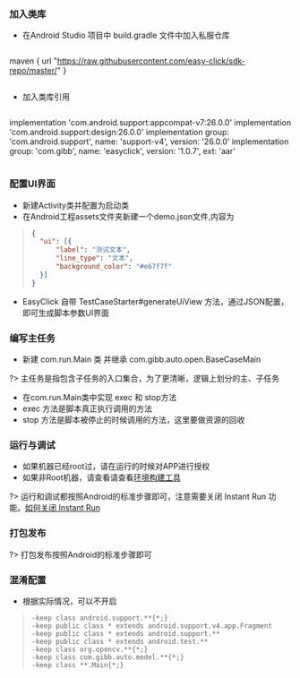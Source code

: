 ### 加入类库
- 在Android Studio 项目中 build.gradle 文件中加入私服仓库
> ```gradle
maven {
    url "https://raw.githubusercontent.com/easy-click/sdk-repo/master/"
}
> ```

- 加入类库引用
> ```gradle
implementation 'com.android.support:appcompat-v7:26.0.0'
implementation 'com.android.support:design:26.0.0'
implementation group: 'com.android.support', name: 'support-v4', version: '26.0.0'
implementation group: 'com.gibb', name: 'easyclick', version: '1.0.7', ext: 'aar'
> ```


 
### 配置UI界面

- 新建Activity类并配置为启动类
- 在Android工程assets文件夹新建一个demo.json文件,内容为

> ```json
> {
> 	"ui": [{
> 		"label": "测试文本",
> 		"line_type": "文本",
> 		"background_color": "#e67f7f"
> 	}]
> }
> ```

- EasyClick 自带 TestCaseStarter#generateUiView 方法，通过JSON配置，即可生成脚本参数UI界面



### 编写主任务

- 新建 com.run.Main 类 并继承 com.gibb.auto.open.BaseCaseMain

?> 主任务是指包含子任务的入口集合，为了更清晰，逻辑上划分的主、子任务

- 在com.run.Main类中实现 exec 和 stop方法
- exec 方法是脚本真正执行调用的方法
- stop 方法是脚本被停止的时候调用的方法，这里要做资源的回收


### 运行与调试

- 如果机器已经root过，请在运行的时候对APP进行授权
- 如果非Root机器，请查看请查看[环境构建工具](zh-cn/dev-tools)

?> 运行和调试都按照Android的标准步骤即可，注意需要关闭 Instant Run 功能。[如何关闭 Instant Run](https://blog.csdn.net/yu544324974/article/details/52472641)


### 打包发布

?> 打包发布按照Android的标准步骤即可

### 混淆配置
- 根据实际情况，可以不开启



> ```proguard
> -keep class android.support.**{*;}
> -keep public class * extends android.support.v4.app.Fragment
> -keep public class * extends android.support.**
> -keep public class * extends android.test.**
> -keep class org.opencv.**{*;}
> -keep class com.gibb.auto.model.**{*;}
> -keep class **.Main{*;}
> ```













